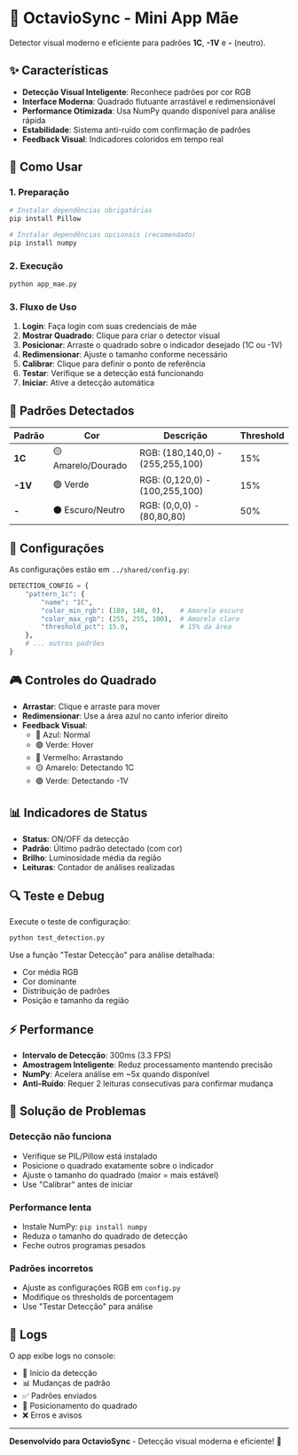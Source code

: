 # 🎯 OctavioSync - Mini App Mãe

Detector visual moderno e eficiente para padrões **1C**, **-1V** e **-** (neutro).

## ✨ Características

- **Detecção Visual Inteligente**: Reconhece padrões por cor RGB
- **Interface Moderna**: Quadrado flutuante arrastável e redimensionável  
- **Performance Otimizada**: Usa NumPy quando disponível para análise rápida
- **Estabilidade**: Sistema anti-ruído com confirmação de padrões
- **Feedback Visual**: Indicadores coloridos em tempo real

## 🚀 Como Usar

### 1. Preparação
```bash
# Instalar dependências obrigatórias
pip install Pillow

# Instalar dependências opcionais (recomendado)
pip install numpy
```

### 2. Execução
```bash
python app_mae.py
```

### 3. Fluxo de Uso
1. **Login**: Faça login com suas credenciais de mãe
2. **Mostrar Quadrado**: Clique para criar o detector visual
3. **Posicionar**: Arraste o quadrado sobre o indicador desejado (1C ou -1V)
4. **Redimensionar**: Ajuste o tamanho conforme necessário
5. **Calibrar**: Clique para definir o ponto de referência
6. **Testar**: Verifique se a detecção está funcionando
7. **Iniciar**: Ative a detecção automática

## 🎨 Padrões Detectados

| Padrão | Cor | Descrição | Threshold |
|--------|-----|-----------|-----------|
| **1C** | 🟡 Amarelo/Dourado | RGB: (180,140,0) - (255,255,100) | 15% |
| **-1V** | 🟢 Verde | RGB: (0,120,0) - (100,255,100) | 15% |
| **-** | ⚫ Escuro/Neutro | RGB: (0,0,0) - (80,80,80) | 50% |

## 🔧 Configurações

As configurações estão em `../shared/config.py`:

```python
DETECTION_CONFIG = {
    "pattern_1c": {
        "name": "1C",
        "color_min_rgb": (180, 140, 0),    # Amarelo escuro
        "color_max_rgb": (255, 255, 100),  # Amarelo claro
        "threshold_pct": 15.0,             # 15% da área
    },
    # ... outros padrões
}
```

## 🎮 Controles do Quadrado

- **Arrastar**: Clique e arraste para mover
- **Redimensionar**: Use a área azul no canto inferior direito
- **Feedback Visual**:
  - 🔵 Azul: Normal
  - 🟢 Verde: Hover
  - 🔴 Vermelho: Arrastando
  - 🟡 Amarelo: Detectando 1C
  - 🟢 Verde: Detectando -1V

## 📊 Indicadores de Status

- **Status**: ON/OFF da detecção
- **Padrão**: Último padrão detectado (com cor)
- **Brilho**: Luminosidade média da região
- **Leituras**: Contador de análises realizadas

## 🔍 Teste e Debug

Execute o teste de configuração:
```bash
python test_detection.py
```

Use a função "Testar Detecção" para análise detalhada:
- Cor média RGB
- Cor dominante
- Distribuição de padrões
- Posição e tamanho da região

## ⚡ Performance

- **Intervalo de Detecção**: 300ms (3.3 FPS)
- **Amostragem Inteligente**: Reduz processamento mantendo precisão
- **NumPy**: Acelera análise em ~5x quando disponível
- **Anti-Ruído**: Requer 2 leituras consecutivas para confirmar mudança

## 🐛 Solução de Problemas

### Detecção não funciona
- Verifique se PIL/Pillow está instalado
- Posicione o quadrado exatamente sobre o indicador
- Ajuste o tamanho do quadrado (maior = mais estável)
- Use "Calibrar" antes de iniciar

### Performance lenta
- Instale NumPy: `pip install numpy`
- Reduza o tamanho do quadrado de detecção
- Feche outros programas pesados

### Padrões incorretos
- Ajuste as configurações RGB em `config.py`
- Modifique os thresholds de porcentagem
- Use "Testar Detecção" para análise

## 📝 Logs

O app exibe logs no console:
- 🚀 Início da detecção
- 📊 Mudanças de padrão
- ✅ Padrões enviados
- 📍 Posicionamento do quadrado
- ❌ Erros e avisos

---

**Desenvolvido para OctavioSync** - Detecção visual moderna e eficiente! 🎯